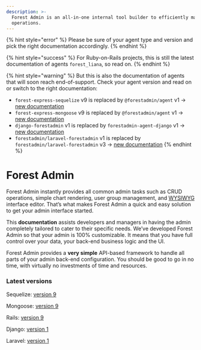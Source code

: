 ```yaml
---
description: >-
  Forest Admin is an all-in-one internal tool builder to efficiently manage your
  operations.
---
```

{% hint style="error" %}
Please be sure of your agent type and version and pick the right documentation accordingly.
{% endhint %}

{% hint style="success" %}
For Ruby-on-Rails projects, this is still the latest documentation of agents `forest_liana`, so read on.
{% endhint %}

{% hint style="warning" %}
But this is also the documentation of agents that will soon reach end-of-support.
Check your agent version and read on or switch to the right documentation:
- `forest-express-sequelize` v9 is replaced by `@forestadmin/agent` v1 -> [new documentation](https://docs.forestadmin.com/developer-guide-agents-nodejs/)
- `forest-express-mongoose` v9 is replaced by `@forestadmin/agent` v1 -> [new documentation](https://docs.forestadmin.com/developer-guide-agents-nodejs/)
- `django-forestadmin` v1 is replaced by `forestadmin-agent-django` v1 -> [new documentation](https://docs.forestadmin.com/developer-guide-agents-python)
- `forestadmin/laravel-forestadmin` v1 is replaced by `forestadmin/laravel-forestadmin` v3 -> [new documentation](https://docs.forestadmin.com/developer-guide-agents-php)
{% endhint %}

# Forest Admin

Forest Admin instantly provides all common admin tasks such as CRUD operations, simple chart rendering, user group management, and [WYSIWYG](https://en.wikipedia.org/wiki/WYSIWYG) interface editor. That’s what makes Forest Admin a quick and easy solution to get your admin interface started.

This **documentation** assists developers and managers in having the admin completely tailored to cater to their specific needs. We’ve developed Forest Admin so that your admin is 100% customizable. It means that you have full control over your data, your back-end business logic and the UI.

Forest Admin provides a **very simple** API-based framework to handle all parts of your admin back-end configuration. You should be good to go in no time, with virtually no investments of time and resources.

### Latest versions

Sequelize: [version 9](https://github.com/ForestAdmin/forest-express-sequelize)

Mongoose: [version 9](https://github.com/ForestAdmin/forest-express-mongoose)

Rails: [version 9](https://github.com/ForestAdmin/forest-rails)

Django: [version 1](https://github.com/ForestAdmin/django-forestadmin)

Laravel: [version 1](https://github.com/ForestAdmin/laravel-forestadmin)
